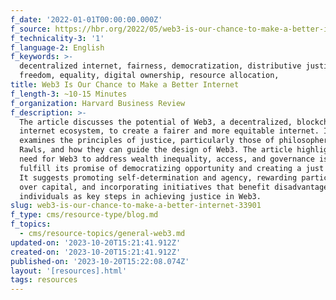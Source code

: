 ```yaml
---
f_date: '2022-01-01T00:00:00.000Z'
f_source: https://hbr.org/2022/05/web3-is-our-chance-to-make-a-better-internet
f_technicality-3: '1'
f_language-2: English
f_keywords: >-
  decentralized internet, fairness, democratization, distributive justice,
  freedom, equality, digital ownership, resource allocation,
title: Web3 Is Our Chance to Make a Better Internet
f_length-3: ~10-15 Minutes
f_organization: Harvard Business Review
f_description: >-
  The article discusses the potential of Web3, a decentralized, blockchain-based
  internet ecosystem, to create a fairer and more equitable internet. It
  examines the principles of justice, particularly those of philosopher John
  Rawls, and how they can guide the design of Web3. The article highlights the
  need for Web3 to address wealth inequality, access, and governance issues to
  fulfill its promise of democratizing opportunity and creating a just internet.
  It suggests promoting self-determination and agency, rewarding participation
  over capital, and incorporating initiatives that benefit disadvantaged
  individuals as key steps in achieving justice in Web3.
slug: web3-is-our-chance-to-make-a-better-internet-33901
f_type: cms/resource-type/blog.md
f_topics:
  - cms/resource-topics/general-web3.md
updated-on: '2023-10-20T15:21:41.912Z'
created-on: '2023-10-20T15:21:41.912Z'
published-on: '2023-10-20T15:22:08.074Z'
layout: '[resources].html'
tags: resources
---
```



